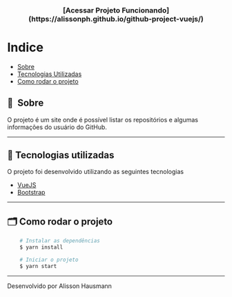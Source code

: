 <h3 align="center">
    [Acessar Projeto Funcionando](https://alissonph.github.io/github-project-vuejs/)
<h3 >

# Indice

- [Sobre](#-sobre)
- [Tecnologias Utilizadas](#-tecnologias-utilizadas)
- [Como rodar o projeto](#-como-rodar-o-projeto)

## 🔖&nbsp; Sobre

O projeto é um site onde é possível listar os repositórios e algumas informações do usuário do GitHub.

---

## 🚀 Tecnologias utilizadas

O projeto foi desenvolvido utilizando as seguintes tecnologias

- [VueJS](https://vuejs.org/)
- [Bootstrap](https://getbootstrap.com/)

---

## 🗂 Como rodar o projeto

```bash
    # Instalar as dependências
    $ yarn install

    # Iniciar o projeto
    $ yarn start
```

---

Desenvolvido por Alisson Hausmann
